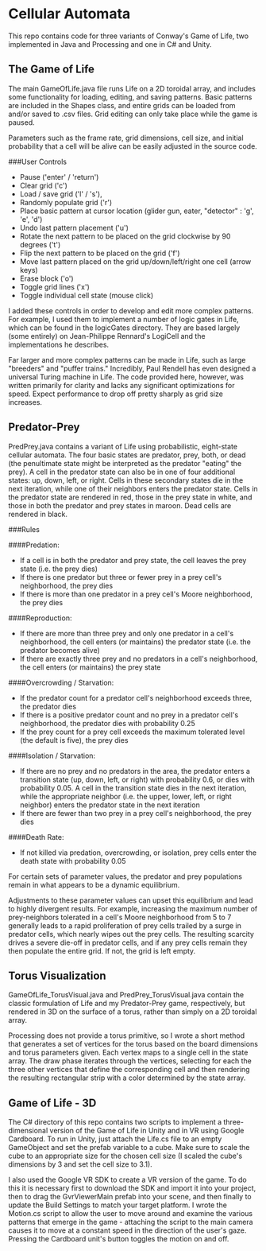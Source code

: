 Cellular Automata
===========

This repo contains code for three variants of Conway's Game of Life, two implemented in Java and Processing and one in C# and Unity.

## The Game of Life

The main GameOfLife.java file runs Life on a 2D toroidal array, and includes some functionality for loading, editing, and saving patterns. Basic patterns are included in the Shapes class, and entire grids can be loaded from and/or saved to .csv files. Grid editing can only take place while the game is paused.

Parameters such as the frame rate, grid dimensions, cell size, and initial probability that a cell will be alive can be easily adjusted in the source code.

###User Controls
* Pause ('enter' / 'return')
* Clear grid ('c')
* Load / save grid ('l' / 's'),
* Randomly populate grid ('r')
* Place basic pattern at cursor location (glider gun, eater, "detector" : 'g', 'e', 'd')
* Undo last pattern placement ('u')
* Rotate the next pattern to be placed on the grid clockwise by 90 degrees ('t')
* Flip the next pattern to be placed on the grid ('f')
* Move last pattern placed on the grid up/down/left/right one cell (arrow keys)
* Erase block ('o')
* Toggle grid lines ('x')
* Toggle individual cell state (mouse click)
 
I added these controls in order to develop and edit more complex patterns. For example, I used them to implement a number of logic gates in Life, which can be found in the logicGates directory. They are based largely (some entirely) on Jean-Philippe Rennard's LogiCell and the implementations he describes.

Far larger and more complex patterns can be made in Life, such as large "breeders" and "puffer trains." Incredibly, Paul Rendell has even designed a universal Turing machine in Life. The code provided here, however, was written primarily for clarity and lacks any significant optimizations for speed. Expect performance to drop off pretty sharply as grid size increases.
 
## Predator-Prey

PredPrey.java contains a variant of Life using probabilistic, eight-state cellular automata. The four basic states are predator, prey, both, or dead (the penultimate state might be interpreted as the predator "eating" the prey). A cell in the predator state can also be in one of four additional states: up, down, left, or right. Cells in these secondary states die in the next iteration, while one of their neighbors enters the predator state. Cells in the predator state are rendered in red, those in the prey state in white, and those in both the predator and prey states in maroon. Dead cells are rendered in black.

###Rules

####Predation:
* If a cell is in both the predator and prey state, the cell leaves the prey state (i.e. the prey dies)
* If there is one predator but three or fewer prey in a prey cell's neighborhood, the prey dies
* If there is more than one predator in a prey cell's Moore neighborhood, the prey dies

####Reproduction:
* If there are more than three prey and only one predator in a cell's neighborhood, the cell enters (or maintains) the predator state (i.e. the predator becomes alive)
* If there are exactly three prey and no predators in a cell's neighborhood, the cell enters (or maintains) the prey state

####Overcrowding / Starvation:
* If the predator count for a predator cell's neighborhood exceeds three, the predator dies
* If there is a positive predator count and no prey in a predator cell's neighborhood, the predator dies with probability 0.25
* If the prey count for a prey cell exceeds the maximum tolerated level (the default is five), the prey dies 

####Isolation / Starvation:
* If there are no prey and no predators in the area, the predator enters a transition state (up, down, left, or right) with probability 0.6, or dies with probability 0.05. A cell in the transition state dies in the next iteration, while the appropriate neighbor (i.e. the upper, lower, left, or right neighbor) enters the predator state in the next iteration 
* If there are fewer than two prey in a prey cell's neighborhood, the prey dies

####Death Rate:
* If not killed via predation, overcrowding, or isolation, prey cells enter the death state with probability 0.05

For certain sets of parameter values, the predator and prey populations remain in what appears to be a dynamic equilibrium.

Adjustments to these parameter values can upset this equilibrium and lead to highly divergent results. For example, increasing the maximum number of prey-neighbors tolerated in a cell's Moore neighborhood from 5 to 7 generally leads to a rapid proliferation of prey cells trailed by a surge in predator cells, which nearly wipes out the prey cells. The resulting scarcity drives a severe die-off in predator cells, and if any prey cells remain they then populate the entire grid. If not, the grid is left empty.

## Torus Visualization

GameOfLife_TorusVisual.java and PredPrey_TorusVisual.java contain the classic formulation of Life and my Predator-Prey game, respectively, but rendered in 3D on the surface of a torus, rather than simply on a 2D toroidal array.

Processing does not provide a torus primitive, so I wrote a short method that generates a set of vertices for the torus based on the board dimensions and torus parameters given. Each vertex maps to a single cell in the state array. The draw phase iterates through the vertices, selecting for each the three other vertices that define the corresponding cell and then rendering the resulting rectangular strip with a color determined by the state array.

## Game of Life - 3D

The C# directory of this repo contains two scripts to implement a three-dimensional version of the Game of Life in Unity and in VR using Google Cardboard. To run in Unity, just attach the Life.cs file to an empty GameObject and set the prefab variable to a cube. Make sure to scale the cube to an appropriate size for the chosen cell size (I scaled the cube's dimensions by 3 and set the cell size to 3.1).

I also used the Google VR SDK to create a VR version of the game. To do this it is necessary first to download the SDK and import it into your project, then to drag the GvrViewerMain prefab into your scene, and then finally to update the Build Settings to match your target platform. I wrote the Motion.cs script to allow the user to move around and examine the various patterns that emerge in the game - attaching the script to the main camera causes it to move at a constant speed in the direction of the user's gaze. Pressing the Cardboard unit's button toggles the motion on and off.
